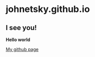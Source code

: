 # johnetsky.github.io

## I see you!

**Hello world**

[My github page](https://johnetsky.github.io)
